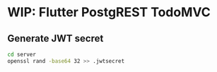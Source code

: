 # WIP: Flutter PostgREST TodoMVC

## Generate JWT secret

```bash
cd server
openssl rand -base64 32 >> .jwtsecret
```
